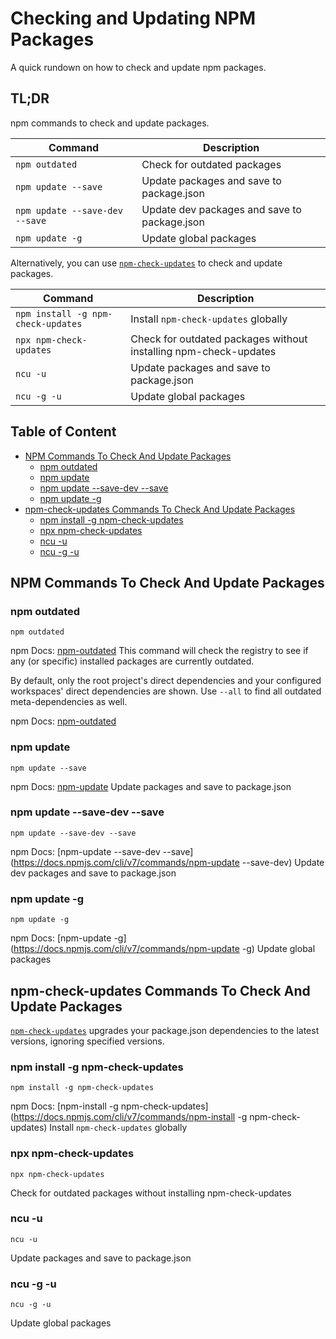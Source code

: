 # Checking and Updating NPM Packages

A quick rundown on how to check and update npm packages.


## TL;DR <!-- omit in toc -->

npm commands to check and update packages.

| Command                        | Description                                  |
| ------------------------------ | -------------------------------------------- |
| `npm outdated`                 | Check for outdated packages                  |
| `npm update --save`            | Update packages and save to package.json     |
| `npm update --save-dev --save` | Update dev packages and save to package.json |
| `npm update -g`                | Update global packages                       |

Alternatively, you can use [`npm-check-updates`](https://github.com/raineorshine/npm-check-updates) to check and update packages.

| Command                            | Description                                                      |
| ---------------------------------- | ---------------------------------------------------------------- |
| `npm install -g npm-check-updates` | Install `npm-check-updates` globally                             |
| `npx npm-check-updates`            | Check for outdated packages without installing npm-check-updates |
| `ncu -u`                           | Update packages and save to package.json                         |
| `ncu -g -u`                        | Update global packages                                           |


## Table of Content <!-- omit in toc -->

* [NPM Commands To Check And Update Packages](#npm-commands-to-check-and-update-packages)
  * [npm outdated](#npm-outdated)
  * [npm update](#npm-update)
  * [npm update --save-dev --save](#npm-update---save-dev---save)
  * [npm update -g](#npm-update--g)
* [npm-check-updates Commands To Check And Update Packages](#npm-check-updates-commands-to-check-and-update-packages)
  * [npm install -g npm-check-updates](#npm-install--g-npm-check-updates)
  * [npx npm-check-updates](#npx-npm-check-updates)
  * [ncu -u](#ncu--u)
  * [ncu -g -u](#ncu--g--u)


## NPM Commands To Check And Update Packages


### npm outdated

```shell
npm outdated
```

npm Docs: [npm-outdated](https://docs.npmjs.com/cli/v7/commands/npm-outdated)
This command will check the registry to see if any (or specific) installed packages are currently outdated.

By default, only the root project's direct dependencies and your configured workspaces' direct dependencies are shown. Use `--all` to find all outdated meta-dependencies as well.

npm Docs: [npm-outdated](https://docs.npmjs.com/cli/v7/commands/npm-outdated)


### npm update

```shell
npm update --save
```

npm Docs: [npm-update](https://docs.npmjs.com/cli/v7/commands/npm-update)
Update packages and save to package.json


### npm update --save-dev --save

```shell
npm update --save-dev --save
```

npm Docs: [npm-update --save-dev --save](https://docs.npmjs.com/cli/v7/commands/npm-update --save-dev)
Update dev packages and save to package.json


### npm update -g

```shell
npm update -g
```

npm Docs: [npm-update -g](https://docs.npmjs.com/cli/v7/commands/npm-update -g)
Update global packages


## npm-check-updates Commands To Check And Update Packages

[`npm-check-updates`](https://github.com/raineorshine/npm-check-updates) upgrades your package.json dependencies to the latest versions, ignoring specified versions.


### npm install -g npm-check-updates

```shell
npm install -g npm-check-updates
```

npm Docs: [npm-install -g npm-check-updates](https://docs.npmjs.com/cli/v7/commands/npm-install -g npm-check-updates)
Install `npm-check-updates` globally


### npx npm-check-updates

```shell
npx npm-check-updates
```

Check for outdated packages without installing npm-check-updates


### ncu -u

```shell
ncu -u
```

Update packages and save to package.json


### ncu -g -u

```shell
ncu -g -u
```

Update global packages
